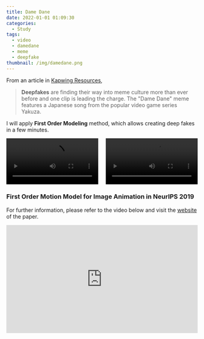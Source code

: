 ```yaml
---
title: Dame Dane
date: 2022-01-01 01:09:30
categories:
  - Study
tags:
  - video
  - damedane
  - meme
  - deepfake
thumbnail: /img/damedane.png
---
```


From an article in [Kapwing Resources](https://www.kapwing.com/resources/baka-mitai-dame-da-ne-meme/),

> **Deepfakes** are finding their way into meme culture more than ever before and one clip is leading the charge. The "Dame Dane" meme features a Japanese song from the popular video game series Yakuza.

I will apply **First Order Modeling** method, which allows creating deep fakes in a few minutes.

<div style="display:flex;justify-content:space-between">
    <video width="48%" controls>
      <source src="/video/damedane-org.mp4" type="video/mp4">
    </video>
    <video width="48%" controls>
      <source src="/video/damedane-new.mp4" type="video/mp4">
    </video>
</div>

### **First Order Motion Model for Image Animation** in NeurIPS 2019

For further information, please refer to the video below and visit the [website](https://aliaksandrsiarohin.github.io/first-order-model-website/) of the paper.

<style>
.video-container {
    position: relative;
    padding-bottom: 56.25%; /* 16:9 */
    height: 0;
}
.video-container iframe {
    position: absolute;
    top: 0;
    left: 0;
    width: 100%;
    height: 100%;
}
</style>
<div class="video-container">
    <iframe width="100%" height="auto" src="https://www.youtube.com/embed/u-0cQ-grXBQ" frameborder="0" allow="accelerometer; autoplay; clipboard-write; encrypted-media; gyroscope; picture-in-picture" allowfullscreen></iframe>
</div>
